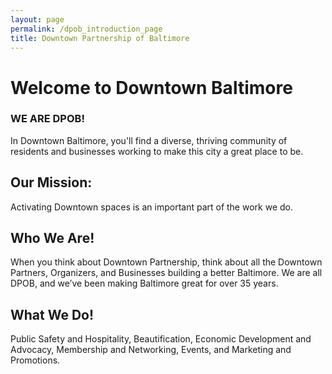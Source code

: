 ```yaml
---
layout: page
permalink: /dpob_introduction_page
title: Downtown Partnership of Baltimore
---
```

<link rel="stylesheet" href="/css/dpob_cleanup.css">

<div class="hero">
  <h1>Welcome to Downtown Baltimore</h1>
</div>

### WE ARE DPOB!

In Downtown Baltimore, you'll find a diverse, thriving community of residents and businesses working to make this city a great place to be.

## Our Mission: 

Activating Downtown spaces is an important part of the work we do.

## Who We Are!

When you think about Downtown Partnership, think about all the Downtown Partners, Organizers, and Businesses building a better Baltimore. We are all DPOB, and we’ve been making Baltimore great for over 35 years.

## What We Do!

Public Safety and Hospitality, Beautification, Economic Development and Advocacy, Membership and Networking, Events, and Marketing and Promotions.

